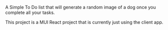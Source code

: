 A Simple To Do list that will generate a random image of a dog once you complete all your tasks.

This project is a MUI React project that is currently just using the client app. 
